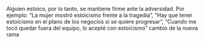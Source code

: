 Alguien estoico, por lo tanto, se mantiene firme ante la adversidad. Por ejemplo: “La mujer mostró estoicismo frente a la tragedia”, “Hay que tener estoicismo en el plano de los negocios si se quiere progresar”, “Cuando me tocó quedar fuera del equipo, lo acepté con estoicismo”
cambio de la nueva rama
